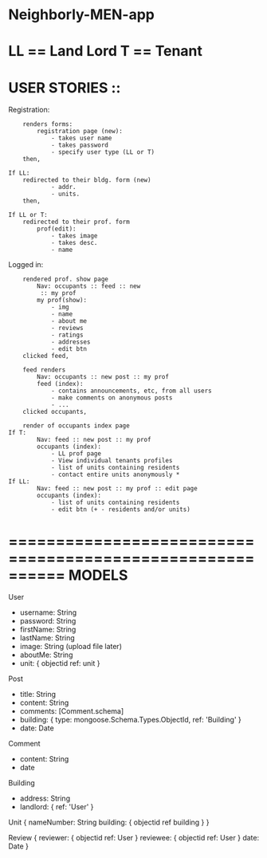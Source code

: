 # Neighborly-MEN-app

LL == Land Lord
T == Tenant
==========================================================
USER STORIES ::
==========================================================

Registration:

		renders forms:
			registration page (new):
				- takes user name
				- takes password
				- specify user type (LL or T)
		then, 

	If LL:
		redirected to their bldg. form (new)
				- addr.
				- units. 
		then, 

	If LL or T:	
		redirected to their prof. form 
			prof(edit):
				- takes image 
				- takes desc.
				- name 

Logged in: 

		rendered prof. show page
			Nav: occupants :: feed :: new 
			 :: my prof
			my prof(show): 
				- img
				- name 
				- about me
				- reviews
				- ratings
				- addresses
				- edit btn
		clicked feed, 

		feed renders
			Nav: occupants :: new post :: my prof 
			feed (index): 
				- contains announcements, etc, from all users
				- make comments on anonymous posts
				- ...
		clicked occupants, 

		render of occupants index page 
	If T: 
			Nav: feed :: new post :: my prof
			occupants (index): 
				- LL prof page
				- View individual tenants profiles
				- list of units containing residents
				- contact entire units anonymously * 
	If LL: 
			Nav: feed :: new post :: my prof :: edit page
			occupants (index): 
				- list of units containing residents
				- edit btn (+ - residents and/or units)


==========================================================
MODELS
==========================================================

User 
* username: String
* password: String
* firstName: String
* lastName: String
* image: String (upload file later)
* aboutMe: String
* unit: {
	objectid
	ref: unit
}

Post
* title: String
* content: String
* comments: [Comment.schema]
* building: {
	type: mongoose.Schema.Types.ObjectId,
	ref: 'Building'
} 
* date: Date

Comment
* content: String
* date

Building 
* address: String
* landlord: {
	ref: 'User'
}

Unit {
	nameNumber: String
	building: {
		objectid
		ref building
	}
}

Review {
	reviewer: {
		objectid
		ref: User
	}
	reviewee: {
		objectid
		ref: User
	}
	date: Date
}





